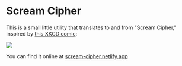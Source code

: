 # Scream Cipher

This is a small little utility that translates to and from "Scream Cipher," inspired by [this XKCD comic](https://xkcd.com/3054/):

![](https://imgs.xkcd.com/comics/scream_cipher.png)

You can find it online at [scream-cipher.netlify.app](https://scream-cipher.netlify.app/)